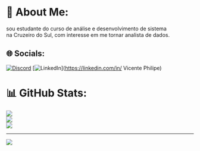 # 💫 About Me:
sou estudante do curso de análise e desenvolvimento de sistema<br>na Cruzeiro do Sul, com interesse em me tornar analista de dados.


## 🌐 Socials:
[![Discord](https://img.shields.io/badge/Discord-%237289DA.svg?logo=discord&logoColor=white)](https://discord.gg/aquaa00) [![LinkedIn](https://img.shields.io/badge/LinkedIn-%230077B5.svg?logo=linkedin&logoColor=white)](https://linkedin.com/in/ Vicente Philipe) 
# 📊 GitHub Stats:
![](https://github-readme-stats.vercel.app/api?username=vicentephilipe-lab&theme=dark&hide_border=false&include_all_commits=false&count_private=false)<br/>
![](https://nirzak-streak-stats.vercel.app/?user=vicentephilipe-lab&theme=dark&hide_border=false)<br/>
![](https://github-readme-stats.vercel.app/api/top-langs/?username=vicentephilipe-lab&theme=dark&hide_border=false&include_all_commits=false&count_private=false&layout=compact)

---
[![](https://visitcount.itsvg.in/api?id=vicentephilipe-lab&icon=0&color=0)](https://visitcount.itsvg.in)

<!-- Proudly created with GPRM ( https://gprm.itsvg.in ) -->